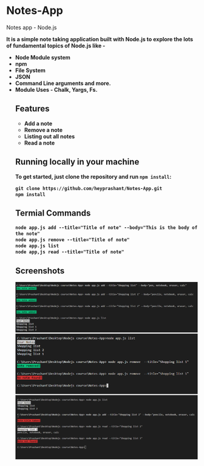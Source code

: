 # Notes-App
Notes app - Node.js

<b> It is a simple note taking application built with Node.js to explore the lots of fundamental topics of Node.js like -<b> 
<ul>
<li> Node Module system </li>
<li> npm </li> 
<li> File System </li> 
<li> JSON
<li> Command Line arguments and more. 
<li> Module Uses - Chalk, Yargs, Fs.

## Features
<ul>
  <li> Add a note
  <li> Remove a note
  <li> Listing out all notes
  <li> Read a note
</ul>

## Running locally in your machine
To get started, just clone the repository and run ```npm install```:
```
git clone https://github.com/heyprashant/Notes-App.git
npm install
```

## Termial Commands

```
node app.js add --title="Title of note" --body="This is the body of the note"
node app.js remove --title="Title of note" 
node app.js list 
node app,js read --title="Title of note"
```
## Screenshots

<img src="https://github.com/heyprashant/Notes-App/blob/master/Screenshots/notes%20add.PNG">
<img src="https://github.com/heyprashant/Notes-App/blob/master/Screenshots/Note%20remove.PNG">
<img src="https://github.com/heyprashant/Notes-App/blob/master/Screenshots/Notes%20Read.PNG">
